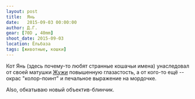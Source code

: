 ```yaml
---
layout: post
title:  Янь
date:   2015-09-03 00:00:00
author: Д.Г.
gear: [70D , 40mm]
shoot_date: 2015-09-03
location: Ёльбаза
tags: [животные, кошки]
---
```


Кот Янь (здесь почему-то любят странные кошачьи имена) унаследовал от своей матушки [Жужи](http://www.dxfoto.ru/2015/08/19.html) повышенную глазастость, а от кого-то ещё -- окрас "колор-поинт" и печальное выражение на мордочке.

Also, обкатываю новый объектив-блинчик.
